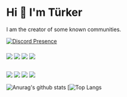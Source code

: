 # Hi 👋 I'm Türker
I am the creator of some known communities.



[![Discord Presence](https://lanyard-profile-readme.vercel.app/api/852798440680456212?theme=dark&animated=true&hideDiscrim=false&borderRadius=15px)](https://discord.com/users/852798440680456212)



<h3></h3>
   <a href="https://discord.com/users/852798440680456212" target"blank_"><img src="https://img.shields.io/badge/t%C3%BCrker%20-111111.svg?&style=for-the-badge&logo=discord&logoColor=white"></a>
   <a href="https://github.com/turkerpw" target"blank_"><img src="https://img.shields.io/badge/turkerpw%20-111111.svg?&style=for-the-badge&logo=github&logoColor=white"></a>
<a href="https://www.instagram.com/turkerpw" target"blank_"><img src="https://img.shields.io/badge/turkerpw%20-DC3175.svg?&style=for-the-badge&logo=instagram&logoColor=white"></a>
 <a href="https://discord.gg/campfire"><img src="https://img.shields.io/badge/Campfire%20-23FFFFFF.svg?&style=for-the-badge&logo=discord&logoColor=white"></a>
</p>





  ##
<a href="https://www.javascript.com/"><img src="https://img.shields.io/badge/JavaScript-323330?style=for-the-badge&logo=javascript&logoColor=F7DF1E"></a> <a href="https://nodejs.org/en/"><img src="https://img.shields.io/badge/Node.js-323330?style=for-the-badge&logo=node.js&logoColor=green"></a> <a href="https://html.com/"><img src="https://img.shields.io/badge/HTML-323330?style=for-the-badge&logo=html5&logoColor=orange"></a> <a href="https://css-tricks.com/"><img src="https://img.shields.io/badge/CSS-323330?style=for-the-badge&logo=css3&logoColor=blue"></a>

![Anurag's github stats](https://github-readme-stats.vercel.app/api?username=turkerpw&show_icons=true&hide_title=false&theme=default&text_color=FF9DD9)
[![Top Langs](https://github-readme-stats.vercel.app/api/top-langs/?username=turkerpw&layout=&text_color=&title_color=&bg_color=)


